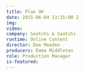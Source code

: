 ```yaml
---
title: Plan UK
date: 2015-06-04 13:35:00 Z
img: 
video: 
company: Saatchi & Saatchi
runtime: Online Content
director: Dee Meaden
producers: Emma Middleton
role: Production Manager
is-featured: 
---
```


